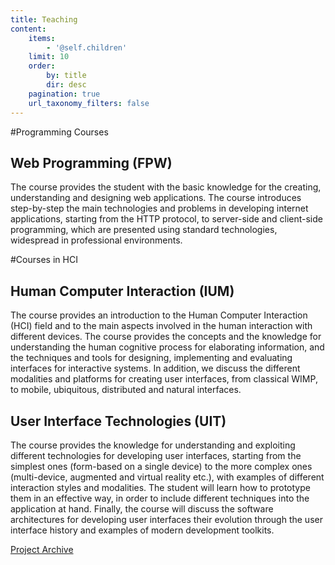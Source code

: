 ```yaml
---
title: Teaching
content:
    items:
        - '@self.children'
    limit: 10
    order:
        by: title
        dir: desc
    pagination: true
    url_taxonomy_filters: false
---
```


#Programming Courses

## Web Programming (FPW)
The course provides the student with the basic knowledge for the creating, 
understanding and designing web applications. The course introduces 
step-by-step the main technologies and problems in developing internet 
applications, starting from the HTTP protocol, to server-side and 
client-side programming, which are presented using standard technologies, 
widespread in professional environments.

#Courses in HCI

## Human Computer Interaction (IUM)
The course provides an introduction to the Human Computer Interaction (HCI) 
field and to the main aspects involved in the human interaction with 
different devices. The course provides the concepts and the knowledge 
for understanding the human cognitive process for elaborating information, 
and the techniques and tools for designing, implementing and evaluating 
interfaces for interactive systems. In addition, we discuss the different 
modalities and platforms for creating user interfaces, from classical WIMP, 
to mobile, ubiquitous, distributed and natural interfaces.

## User Interface Technologies (UIT)
The course provides the knowledge for understanding and exploiting different 
technologies for developing user interfaces, starting from the simplest ones 
(form-based on a single device) to the more complex ones (multi-device, 
augmented and virtual reality etc.), with examples of different interaction 
styles and modalities. The student will learn how to prototype them in an 
effective way, in order to include different techniques into the application 
at hand. Finally, the course will discuss the software architectures for 
developing user interfaces their evolution through the user interface history 
and examples of modern development toolkits.

[Project Archive](UIT/UIT-project-archive/default.md)


